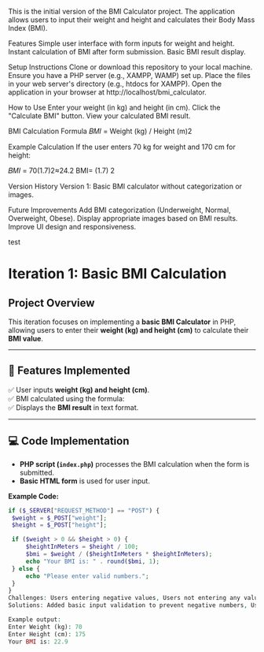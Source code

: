 This is the initial version of the BMI Calculator project. The application allows users to input their weight and height and calculates their Body Mass Index (BMI).

Features
Simple user interface with form inputs for weight and height.
Instant calculation of BMI after form submission.
Basic BMI result display.

Setup Instructions
Clone or download this repository to your local machine.
Ensure you have a PHP server (e.g., XAMPP, WAMP) set up.
Place the files in your web server's directory (e.g., htdocs for XAMPP).
Open the application in your browser at http://localhost/bmi_calculator.

How to Use
Enter your weight (in kg) and height (in cm).
Click the "Calculate BMI" button.
View your calculated BMI result.

BMI Calculation Formula
𝐵𝑀𝐼 = Weight (kg) / Height (m)2

Example Calculation
If the user enters 70 kg for weight and 170 cm for height:

𝐵𝑀𝐼 = 70(1.7)2≈24.2
BMI= (1.7) 2

Version History
Version 1: Basic BMI calculator without categorization or images.

Future Improvements
Add BMI categorization (Underweight, Normal, Overweight, Obese).
Display appropriate images based on BMI results.
Improve UI design and responsiveness.


test
# Iteration 1: Basic BMI Calculation

## **Project Overview**
This iteration focuses on implementing a **basic BMI Calculator** in PHP, allowing users to enter their **weight (kg) and height (cm)** to calculate their **BMI value**.

---

## **🚀 Features Implemented**
✅ User inputs **weight (kg) and height (cm)**.  
✅ BMI calculated using the formula:  
✅ Displays the **BMI result** in text format.  

---

## **💻 Code Implementation**
- **PHP script (`index.php`)** processes the BMI calculation when the form is submitted.
- **Basic HTML form** is used for user input.

**Example Code:**
```php
if ($_SERVER["REQUEST_METHOD"] == "POST") {
 $weight = $_POST["weight"];
 $height = $_POST["height"];

 if ($weight > 0 && $height > 0) {
     $heightInMeters = $height / 100;
     $bmi = $weight / ($heightInMeters * $heightInMeters);
     echo "Your BMI is: " . round($bmi, 1);
 } else {
     echo "Please enter valid numbers.";
 }
}
Challenges: Users entering negative values, Users not entering any value
Solutions: Added basic input validation to prevent negative numbers, Used required attribute in <input> fields

Example output:
Enter Weight (kg): 70
Enter Height (cm): 175
Your BMI is: 22.9
